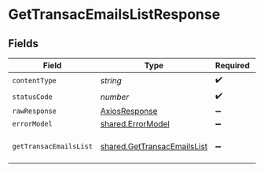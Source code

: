 # GetTransacEmailsListResponse


## Fields

| Field                                                                      | Type                                                                       | Required                                                                   | Description                                                                |
| -------------------------------------------------------------------------- | -------------------------------------------------------------------------- | -------------------------------------------------------------------------- | -------------------------------------------------------------------------- |
| `contentType`                                                              | *string*                                                                   | :heavy_check_mark:                                                         | N/A                                                                        |
| `statusCode`                                                               | *number*                                                                   | :heavy_check_mark:                                                         | N/A                                                                        |
| `rawResponse`                                                              | [AxiosResponse](https://axios-http.com/docs/res_schema)                    | :heavy_minus_sign:                                                         | N/A                                                                        |
| `errorModel`                                                               | [shared.ErrorModel](../../models/shared/errormodel.md)                     | :heavy_minus_sign:                                                         | bad request                                                                |
| `getTransacEmailsList`                                                     | [shared.GetTransacEmailsList](../../models/shared/gettransacemailslist.md) | :heavy_minus_sign:                                                         | List of transactional emails                                               |